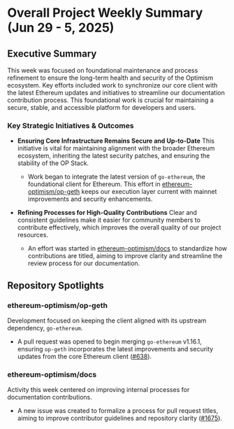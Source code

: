 # Overall Project Weekly Summary (Jun 29 - 5, 2025)

## Executive Summary
This week was focused on foundational maintenance and process refinement to ensure the long-term health and security of the Optimism ecosystem. Key efforts included work to synchronize our core client with the latest Ethereum updates and initiatives to streamline our documentation contribution process. This foundational work is crucial for maintaining a secure, stable, and accessible platform for developers and users.

### Key Strategic Initiatives & Outcomes

-   **Ensuring Core Infrastructure Remains Secure and Up-to-Date**
    This initiative is vital for maintaining alignment with the broader Ethereum ecosystem, inheriting the latest security patches, and ensuring the stability of the OP Stack.
    -   Work began to integrate the latest version of `go-ethereum`, the foundational client for Ethereum. This effort in [ethereum-optimism/op-geth](https://github.com/ethereum-optimism/op-geth) keeps our execution layer current with mainnet improvements and security enhancements.

-   **Refining Processes for High-Quality Contributions**
    Clear and consistent guidelines make it easier for community members to contribute effectively, which improves the overall quality of our project resources.
    -   An effort was started in [ethereum-optimism/docs](https://github.com/ethereum-optimism/docs) to standardize how contributions are titled, aiming to improve clarity and streamline the review process for our documentation.

## Repository Spotlights

### ethereum-optimism/op-geth
Development focused on keeping the client aligned with its upstream dependency, `go-ethereum`.
-   A pull request was opened to begin merging `go-ethereum` v1.16.1, ensuring `op-geth` incorporates the latest improvements and security updates from the core Ethereum client ([#638](https://github.com/ethereum-optimism/op-geth/pull/638)).

### ethereum-optimism/docs
Activity this week centered on improving internal processes for documentation contributions.
-   A new issue was created to formalize a process for pull request titles, aiming to improve contributor guidelines and repository clarity ([#1675](https://github.com/ethereum-optimism/docs/issues/1675)).